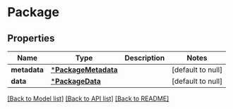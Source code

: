 # Package

## Properties
Name | Type | Description | Notes
------------ | ------------- | ------------- | -------------
**metadata** | [***PackageMetadata**](PackageMetadata.md) |  | [default to null]
**data** | [***PackageData**](PackageData.md) |  | [default to null]

[[Back to Model list]](../README.md#documentation-for-models) [[Back to API list]](../README.md#documentation-for-api-endpoints) [[Back to README]](../README.md)


